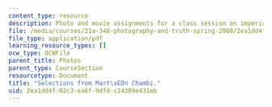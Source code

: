 ```yaml
---
content_type: resource
description: Photo and movie assignments for a class session on imperialism and photography.
file: /media/courses/21a-348-photography-and-truth-spring-2008/2ea1dd4f02c3ea6f9dfdc24309e431eb_MIT21A_348S08_chambi.pdf
file_type: application/pdf
learning_resource_types: []
ocw_type: OCWFile
parent_title: Photos
parent_type: CourseSection
resourcetype: Document
title: "Selections from Mart\xEDn Chambi."
uid: 2ea1dd4f-02c3-ea6f-9dfd-c24309e431eb
---
```

